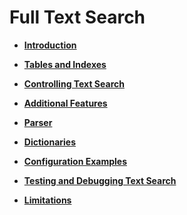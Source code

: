 # Full Text Search<a name="EN-US_TOPIC_0289900577"></a>

-   **[Introduction](introduction.md)**  

-   **[Tables and Indexes](tables-and-indexes.md)**  

-   **[Controlling Text Search](controlling-text-search.md)**  

-   **[Additional Features](additional-features.md)**  

-   **[Parser](parser.md)**  

-   **[Dictionaries](dictionaries.md)**  

-   **[Configuration Examples](configuration-examples.md)**  

-   **[Testing and Debugging Text Search](testing-and-debugging-text-search.md)**  

-   **[Limitations](limitations.md)**  


